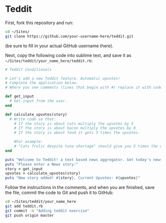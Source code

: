 # Teddit

First, fork this repository and run:

```bash
cd ~/Sites/
git clone https://github.com/your-username-here/teddit.git
```

(be sure to fill in your actual GitHub username there).

Next, copy the following code into sublime text, and save it as `~/Sites/teddit/your_name_here/teddit.rb`:

```ruby
# Teddit Conditionals

# Let's add a new Teddit feature. Automatic upvotes!
# Complete the application below.
# Where you see comments (lines that begin with #) replace it with code so that the program works.

def get_input
  # Get input from the user.
end

def calculate_upvotes(story)
  # Write code so that:
    # If the story is about cats multiply the upvotes by 5
    # If the story is about bacon multiply the upvotes by 8
    # If the story is about food it gets 3 times the upvotes.

    #For example:
    # "Cats frolic despite tuna shortage" should give you 5 times the upvotes!
end

puts "Welcome to Teddit! a text based news aggregator. Get today's news tomorrow!"
puts "Please enter a News story:"
story = get_input
upvotes = calculate_upvotes(story)
puts "New story added! #{story}, Current Upvotes: #{upvotes}"
```

Follow the instructions in the comments, and when you are finished, save the file, commit the code to Git and push it to GitHub:

```bash
cd ~/Sites/teddit/your_name_here
git add teddit.rb
git commit -m "Adding teddit exercise"
git push origin master
```
